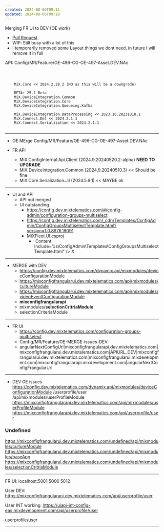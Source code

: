 ```yaml
---
created: 2024-08-06T09:11
updated: 2024-08-06T09:18
---
```


Merging FR UI to DEV (OE work)
- [Pull Request](https://dev.azure.com/MiXTelematics/DeviceIntegration/_git/MiX.Config.Frangular.UI/pullrequestcreate?sourceRef=Config/MR/Feature/OE-491-Asset-List-Panel.24.9.DEV.ORI&targetRef=Development&sourceRepositoryId=03d31640-4d3a-403e-b223-acef8eb64482&targetRepositoryId=03d31640-4d3a-403e-b223-acef8eb64482)
- WIP: Still busy with a lot of this
- I temporarily removed some Layout things we dont need, in future I will remove it in full

API: Config/MR/Feature/OE-496-CG-OE-497-Asset.DEV.NAc
```

    

	MiX.Core << 2024.2.28.2 (NO as this will be a downgrade)
	
    BETA: 25.1 Beta
    MiX.DeviceIntegration.Common
    MiX.DeviceIntegration.Core
    MiX.DeviceIntegration.Queueing.Kafka
    
    MiX.DeviceIntegration.DataProcessing << 2023.16.20231010.1
    MiX.Connect.Dmt << 2024.2.1.1
    MiX.Connect.Serialization << 2024.2.1.1
    
```

---

- OE MErge
Config/MR/Feature/OE-496-CG-OE-497-Asset.DEV.NAc

- FR API
	- MiX.ConfigInternal.Api.Client (2024.9.20240520.2-alpha) **NEED TO UPGRADE**
	- MiX.DeviceIntegration.Common (2024.9.20240510.3) << Should be fine
	- MiX.Core.Serialization.Jil (2024.5.9.1) << MAYBE ok

---

- UI and API
	- API not merged
	- UI outstanding
		- https://config.dev.mixtelematics.com/#/config-admin/configuration-groups-multiselect
		- https://config.dev.mixtelematics.com/_cdn/Templates/ConfigAdmin/ConfigGroupsMultiselectTemplate.html?version=1.0.8976.18091
		- MiXFleet.UI.csproj
			-  Content Include="Js\ConfigAdmin\Templates\ConfigGroupsMultiselectTemplate.html" /> *X*

---

- MERGE with DEV
	- https://config.dev.mixtelematics.com/dynamix.api/mixmodules/deviceConfigurationModule
	- https://mixconfigfrangularui.dev.mixtelematics.com/api/mixmodules/cultureModule
	- https://mixconfigfrangularui.dev.mixtelematics.com/api/mixmodules/videoEventConfigurationModule
	- **mixconfigfrangularapi**
	- mixmodules/**selectionCritriaModule**
	- selectionCriteriaModule

---

- FR UI
	- https://config.dev.mixtelematics.com/configuration-groups-multiselect
	- Config/MR/Feature/OE-MERGE-issues-DEV
	- angularNextConfigUrl|mixconfigfrangularapi.dev.mixtelematics.com|mixconfigfrangularui.dev.mixtelematics.com|APIURL_DEV|mixconfigfrangularui.dev.mixtelematics.com|mixconfigfrangularui.mixdevelopment.com|mixconfigfrangularapi.mixdevelopment.com|angularNextConfigFrangularUrl

---

- DEV OE issues
https://config.dev.mixtelematics.com/dynamix.api/mixmodules/deviceConfigurationModule
/userprofile/user
/api/mixmodules/userProfileModule
https://mixconfigfrangularapi.dev.mixtelematics.com/api/mixmodules/userProfileModule
https://mixconfigfrangularapi.dev.mixtelematics.com/api/userprofile/user
### Undefined
https://mixconfigfrangularui.dev.mixtelematics.com/undefined/api/mixmodules/cultureModule
https://mixconfigfrangularui.dev.mixtelematics.com/undefined/api/mixmodules/baseApp
https://mixconfigfrangularui.dev.mixtelematics.com/undefined/api/mixmodules/selectionCritriaModule

---

FR UI: localhost:5001
5000
5012

User DEV:
https://mixconfigfrangularapi.dev.mixtelematics.com/api/userprofile/user

User INT working:
https://uiapi-int-config-eas.mixdevelopment.com/api/userprofile/user

userprofile/user

---

